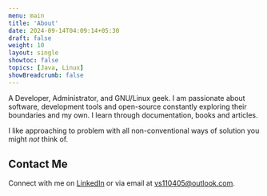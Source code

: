 ```yaml
---
menu: main
title: 'About'
date: 2024-09-14T04:09:14+05:30
draft: false
weight: 10
layout: single
showtoc: false
topics: [Java, Linux]
showBreadcrumb: false
---
```

A Developer, Administrator, and GNU/Linux geek. I am passionate about software,
development tools and open-source constantly exploring their boundaries and my
own. I learn through documentation, books and articles.

I like approaching to problem with all non-conventional ways of solution you
might _not_ think of.

## Contact Me
Connect with me on [LinkedIn](https://linkedin.com/in/vanshajsaxena2024) or via
email at [vs110405@outlook.com](mailto:vs110405@outlook.com).





